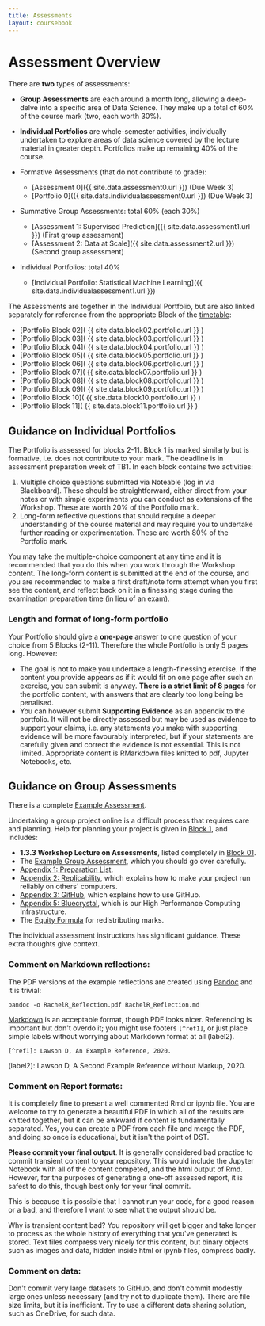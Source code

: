 ```yaml
---
title: Assessments
layout: coursebook
---
```


# Assessment Overview

There are **two** types of assessments:

* **Group Assessments** are each around a month long, allowing a deep-delve into a specific area of Data Science. They make up a total of 60% of the course mark (two, each worth 30%).
* **Individual Portfolios** are whole-semester activities, individually undertaken to explore areas of data science covered by the lecture material in greater depth. Portfolios make up remaining 40% of the course.

* Formative Assessments (that do not contribute to grade):
  - [Assessment 0]({{ site.data.assessment0.url }}) (Due Week 3)
  - [Portfolio 0]({{ site.data.individualassessment0.url }}) (Due Week 3)
* Summative Group Assessments: total 60% (each 30%)
  - [Assessment 1: Supervised Prediction]({{ site.data.assessment1.url }}) (First group assessment)
  - [Assessment 2: Data at Scale]({{ site.data.assessment2.url }}) (Second group assessment)
* Individual Portfolios: total 40% 
  - [Individual Portfolio: Statistical Machine Learning]({{ site.data.individualassessment1.url }})

The Assessments are together in the Individual Portfolio, but are also linked separately for reference from the appropriate Block of the [timetable](timetable.md):

* [Portfolio Block 02]( {{ site.data.block02.portfolio.url }} )
* [Portfolio Block 03]( {{ site.data.block03.portfolio.url }} )
* [Portfolio Block 04]( {{ site.data.block04.portfolio.url }} )
* [Portfolio Block 05]( {{ site.data.block05.portfolio.url }} )
* [Portfolio Block 06]( {{ site.data.block06.portfolio.url }} )
* [Portfolio Block 07]( {{ site.data.block07.portfolio.url }} )
* [Portfolio Block 08]( {{ site.data.block08.portfolio.url }} )
* [Portfolio Block 09]( {{ site.data.block09.portfolio.url }} )
* [Portfolio Block 10]( {{ site.data.block10.portfolio.url }} )
* [Portfolio Block 11]( {{ site.data.block11.portfolio.url }} )

## Guidance on Individual Portfolios

The Portfolio is assessed for blocks 2-11. Block 1 is marked similarly but is formative, i.e. does not contribute to your mark. The deadline is in assessment preparation week of TB1. In each block contains two activities: 

1. Multiple choice questions submitted via Noteable (log in via Blackboard). These should be straightforward, either direct from your notes or with simple experiments you can conduct as extensions of the Workshop. These are worth 20% of the Portfolio mark.
2. Long-form reflective questions that should require a deeper understanding of the course material and may require you to undertake further reading or experimentation. These are worth 80% of the Portfolio mark.

You may take the multiple-choice component at any time and it is recommended that you do this when you work through the Workshop content. The long-form content is submitted at the end of the course, and you are recommended to make a first draft/note form attempt when you first see the content, and reflect back on it in a finessing stage during the examination preparation time (in lieu of an exam).

### Length and format of long-form portfolio

Your Portfolio should give a **one-page** answer to one question of your choice from 5 Blocks (2-11). Therefore the whole Portfolio is only 5 pages long. However:

* The goal is not to make you undertake a length-finessing exercise. If the content you provide appears as if it would fit on one page after such an exercise, you can submit is anyway. **There is a strict limit of 8 pages** for the portfolio content, with answers that are clearly too long being be penalised.
* You can however submit **Supporting Evidence** as an appendix to the portfolio. It will not be directly assessed but may be used as evidence to support your claims, i.e. any statements you make with supporting evidence will be more favourably interpreted, but if your statements are carefully given and correct the evidence is not essential. This is not limited. Appropriate content is RMarkdown files knitted to pdf, Jupyter Notebooks, etc.

## Guidance on Group Assessments

There is a complete [Example Assessment](https://github.com/dsbristol/dst_example_project).

Undertaking a group project online is a difficult process that requires care and planning. Help for planning your project is given in [Block 1](coursebook/01.md), and includes:

* **1.3.3 Workshop Lecture on Assessments**, listed completely in [Block 01](coursebook/01.md).
* The [Example Group Assessment](https://github.com/dsbristol/dst_example_project), which you should go over carefully.
* [Appendix 1: Preparation List](coursebook/appendix1-prep.md).
* [Appendix 2: Replicability](appendix2-replicability.md), which explains how to make your project run reliably on others' computers.
* [Appendix 3: GitHub](appendix3-github.md), which explains how to use GitHub.
* [Appendix 5: Bluecrystal](coursebook/appendix5-bluecrystal.md), which is our High Performance Computing Infrastructure.
* The [Equity Formula](/dst/assets/assessments/equityshare.nb.html) for redistributing marks.

The individual assessment instructions has significant guidance. These extra thoughts give context.

### Comment on Markdown reflections:

The PDF versions of the example reflections are created using [Pandoc](https://pandoc.org/) and it is trivial:

```{sh}
pandoc -o RachelR_Reflection.pdf RachelR_Reflection.md 
```

[Markdown](https://www.markdownguide.org/extended-syntax/) is an acceptable format, though PDF looks nicer. Referencing is important but don't overdo it; you might use footers `[^ref1]`, or just place simple labels without worrying about Markdown format at all (label2).

`[^ref1]: Lawson D, An Example Reference, 2020.`

(label2): Lawson D, A Second Example Reference without Markup, 2020.

### Comment on Report formats:

It is completely fine to present a well commented Rmd or ipynb file. You are welcome to try to generate a beautiful PDF in which all of the results are knitted together, but it can be awkward if content is fundamentally separated. Yes, you can create a PDF from each file and merge the PDF, and doing so once is educational, but it isn't the point of DST.

**Please commit your final output**. It is generally considered bad practice to commit transient content to your repository. This would include the Jupyter Notebook with all of the content competed, and the html output of Rmd. However, for the purposes of generating a one-off assessed report, it is safest to do this, though best only for your final commit. 

This is because it is possible that I cannot run your code, for a good reason or a bad, and therefore I want to see what the output should be.

Why is transient content bad? You repository will get bigger and take longer to process as the whole history of everything that you've generated is stored. Text files compress very nicely for this content, but binary objects such as images and data, hidden inside html or ipynb files, compress badly.

### Comment on data:

Don't commit very large datasets to GitHub, and don't commit modestly large ones unless necessary (and try not to duplicate them). There are file size limits, but it is inefficient. Try to use a different data sharing solution, such as OneDrive, for such data.
